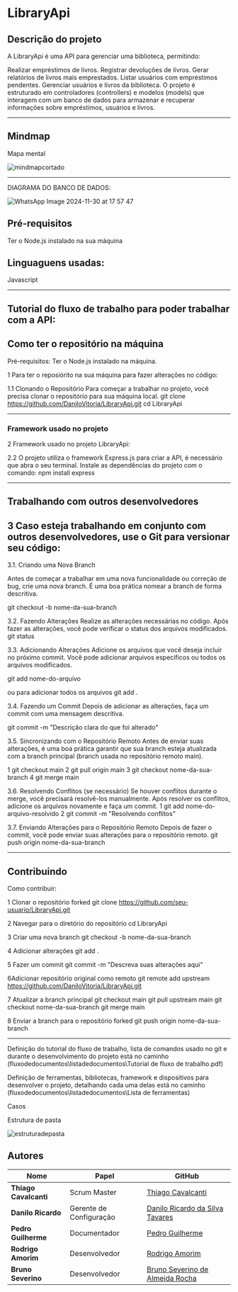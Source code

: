 # LibraryApi

## Descrição do projeto
A LibraryApi é uma API para gerenciar uma biblioteca, permitindo:

Realizar empréstimos de livros.
Registrar devoluções de livros.
Gerar relatórios de livros mais emprestados.
Listar usuários com empréstimos pendentes.
Gerenciar usuários e livros da biblioteca.
O projeto é estruturado em controladores (controllers) e modelos (models) que interagem com um banco de dados para armazenar e recuperar informações sobre empréstimos, usuários e livros.

---




## Mindmap
Mapa mental

 
![mindmapcortado](https://github.com/user-attachments/assets/f06e7d5c-2b21-4a5b-90e2-faafcd024054)


---







DIAGRAMA DO BANCO DE DADOS:

![WhatsApp Image 2024-11-30 at 17 57 47](https://github.com/user-attachments/assets/7434b7ea-ce38-474d-ae4d-cd6ce2775307)


## Pré-requisitos
  Ter o Node.js instalado na sua máquina

  Linguaguens usadas:
  -
  Javascript

---
 
Tutorial do fluxo de trabalho para poder trabalhar com a API:
---

## Como ter o repositório na máquina

Pré-requisitos:
Ter o Node.js instalado na máquina.

1 Para ter o reposiórito na sua máquina para fazer alterações no código:

1.1 Clonando o Repositório
Para começar a trabalhar no projeto, você precisa clonar o repositório para sua
máquina local.
git clone https://github.com/DaniloVitoria/LibraryApi.git
cd LibraryApi

---


### Framework usado no projeto 
2 Framework usado no projeto LibraryApi:

2.2 O projeto utiliza o framework Express.js para criar a API, é necessário que abra o seu terminal.
Instale as dependências do projeto com o comando: npm install express

---


## Trabalhando com outros desenvolvedores

3 Caso esteja trabalhando em conjunto com outros desenvolvedores, use o Git para versionar seu código:
---

3.1. Criando uma Nova Branch

Antes de começar a trabalhar em uma nova funcionalidade ou correção de bug, crie
uma nova branch. É uma boa prática nomear a branch de forma descritiva.


git checkout -b nome-da-sua-branch


3.2. Fazendo Alterações
Realize as alterações necessárias no código. Após fazer as alterações, você pode
verificar o status dos arquivos modificados.
git status


3.3. Adicionando Alterações
Adicione os arquivos que você deseja incluir no próximo commit. Você pode adicionar
arquivos específicos ou todos os arquivos modificados.


git add nome-do-arquivo

ou para adicionar todos os arquivos
git add .


3.4. Fazendo um Commit
Depois de adicionar as alterações, faça um commit com uma mensagem descritiva.

git commit -m "Descrição clara do que foi alterado"


3.5. Sincronizando com o Repositório Remoto
Antes de enviar suas alterações, é uma boa prática garantir que sua branch esteja
atualizada com a branch principal (branch usada no repositório remoto main).

1 git checkout main
2 git pull origin main
3 git checkout nome-da-sua-branch
4 git merge main


3.6. Resolvendo Conflitos (se necessário)
Se houver conflitos durante o merge, você precisará resolvê-los manualmente. Após
resolver os conflitos, adicione os arquivos novamente e faça um commit.
1 git add nome-do-arquivo-resolvido
2 git commit -m "Resolvendo conflitos"


3.7. Enviando Alterações para o Repositório Remoto
Depois de fazer o commit, você pode enviar suas alterações para o repositório remoto.
git push origin nome-da-sua-branch

---





## Contribuindo
Como contribuir: 

1 Clonar o repositório forked
git clone https://github.com/seu-usuario/LibraryApi.git

2 Navegar para o diretório do repositório
cd LibraryApi

3 Criar uma nova branch
git checkout -b nome-da-sua-branch

4 Adicionar alterações
git add .

5 Fazer um commit
git commit -m "Descreva suas alterações aqui"

6Adicionar repositório original como remoto
git remote add upstream https://github.com/DaniloVitoria/LibraryApi.git

7 Atualizar a branch principal
git checkout main
git pull upstream main
git checkout nome-da-sua-branch
git merge main

8 Enviar a branch para o repositório forked
git push origin nome-da-sua-branch

---



















Definição do tutorial do fluxo de trabalho, lista de comandos usado no git e durante o desenvolvimento do projeto está no caminho (fluxodedocumentos\listadedocumentos\Tutorial de fluxo de trabalho.pdf)

Definição de ferramentas, bibliotecas, framework e dispositivos para desenvolver o projeto, detalhando cada uma delas está no caminho (fluxodedocumentos\listadedocumentos\Lista de ferramentas)



Casos






Estrutura de pasta

![estruturadepasta](https://github.com/user-attachments/assets/88efdd58-c546-4c5c-a200-c525fcaef980)




## Autores
| Nome                | Papel                     | GitHub                                      |
|---------------------|---------------------------|---------------------------------------------|
| **Thiago Cavalcanti**     | Scrum Master             | [Thiago Cavalcanti](https://github.com/ThiagoCsilvaa) |
| **Danilo Ricardo** | Gerente de Configuração             | [Danilo Ricardo da Silva Tavares](https://github.com/DaniloVitoria) |
| **Pedro Guilherme**   | Documentador | [Pedro Guilherme](https://github.com/Pedriito12) |
| **Rodrigo Amorim**|    Desenvolvedor | [Rodrigo Amorim ](https://github.com/AmorimRodrigoo)      |
| **Bruno Severino**  | Desenvolvedor             | [Bruno Severino de Almeida Rocha](https://github.com/MysticXiz) |



